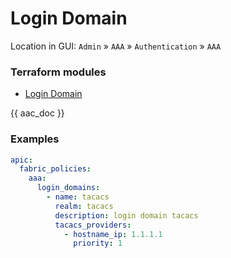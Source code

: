 # Login Domain

Location in GUI:
`Admin` » `AAA` » `Authentication` » `AAA`

### Terraform modules

* [Login Domain](https://registry.terraform.io/modules/netascode/login-domain/aci/latest)

{{ aac_doc }}

### Examples

```yaml
apic:
  fabric_policies:
    aaa:
      login_domains:
        - name: tacacs
          realm: tacacs
          description: login domain tacacs
          tacacs_providers:
            - hostname_ip: 1.1.1.1
              priority: 1
```
